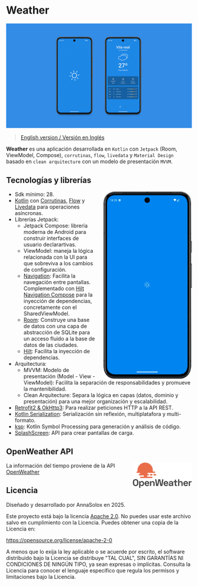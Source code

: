 # Weather

![Screenshot de la app](./app/assets/images/weather_github_cover.jpg)

> [English version / Versión en Inglés](README.md)

**Weather** es una aplicación desarrollada en `Kotlin` con `Jetpack` (Room, ViewModel, Compose), `corrutinas`, `flow`, `livedata` y `Material Design` basado en `clean arquitecture` con un modelo de presentación `MVVM`.

## Tecnologías y librerías

<p float="right">
  <img src="./app/assets/images/weather_gif.gif" width="240px" alt="Gif weather app" align="right" style="margin-left: 20px;" />
</p>

- Sdk mínimo: 28.
- [Kotlin](https://kotlinlang.org/) con [Corrutinas](https://github.com/Kotlin/kotlinx.coroutines), [Flow](https://kotlinlang.org/api/kotlinx.coroutines/kotlinx-coroutines-core/kotlinx.coroutines.flow/) y [Livedata](https://developer.android.com/topic/libraries/architecture/livedata?hl=es-419#create_livedata_objects) para operaciones asíncronas.
- Librerías Jetpack:
    - Jetpack Compose: librería moderna de Android para construir interfaces de usuario declarartivas.
    - ViewModel: maneja la lógica relacionada con la UI para que sobreviva a los cambios de configuración.
    - [Navigation](https://developer.android.com/develop/ui/compose/navigation?hl=es-419): Facilita la navegación entre pantallas. Complementado con [Hilt Navigation Compose](https://developer.android.com/develop/ui/compose/libraries?hl=es-419#hilt) para la inyección de dependencias, concretamente con el SharedViewModel.
    - [Room](https://developer.android.com/jetpack/androidx/releases/room?hl=es-419): Construye una base de datos con una capa de abstracción de SQLite para un acceso fluido a la base de datos de las ciudades.
    - [Hilt](https://dagger.dev/hilt/): Facilita la inyección de dependencias.
- Arquitectura:
  - MVVM: Modelo de presentación (Model - View - ViewModel): Facilita la separación de responsabilidades y promueve la mantenibilidad.
  - Clean Arquitecture: Separa la lógica en capas (datos, dominio y presentación) para una mejor organización y escalabilidad.
- [Retrofit2 & OkHttp3](https://github.com/square/retrofit): Para realizar peticiones HTTP a la API REST.
- [Kotlin Serialization](https://github.com/Kotlin/kotlinx.serialization): Serialización sin reflexión, multiplatafora y multi-formato.
- [ksp](https://github.com/google/ksp): Kotlin Symbol Processing para generación y análisis de código.
- [SplashScreen](https://developer.android.com/develop/ui/views/launch/splash-screen?hl=es-419#getting-started): API para crear pantallas de carga.

## OpenWeather API

<p float="right">
<a href="https://openweathermap.org/api">
<img src="./app/assets/images/openweather_logo.png" width="160px" alt="OpenWeather logo" align="right" style="margin-left: 20px;" />
</a>
</p>

La información del tiempo proviene de la API [OpenWeather](https://openweathermap.org/api)


## Licencia
Diseñado y desarrollado por AnnaSolox en 2025.

Este proyecto está bajo la licencia [Apache 2.0](./LICENSE).
No puedes usar este archivo salvo en cumplimiento con la Licencia.
Puedes obtener una copia de la Licencia en:

https://opensource.org/license/apache-2-0

A menos que lo exija la ley aplicable o se acuerde por escrito, el software distribuido bajo la Licencia se distribuye "TAL CUAL", SIN GARANTÍAS NI CONDICIONES DE NINGÚN TIPO, ya sean expresas o implícitas.
Consulta la Licencia para conocer el lenguaje específico que regula los permisos y limitaciones bajo la Licencia.
